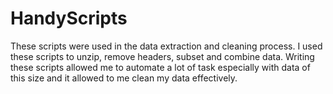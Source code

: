 # HandyScripts

These scripts were used in the data extraction and cleaning process. I used these scripts to unzip, remove headers, subset and combine data. Writing these scripts allowed me to automate a lot of task especially with data of this size and it allowed to me clean my data effectively. 
